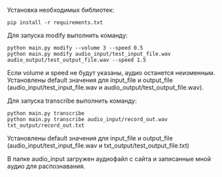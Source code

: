 Установка необходимых библиотек:
```
pip install -r requirements.txt
```

Для запуска modify выполнить команду:
```
python main.py modify --volume 3 --speed 0.5
python main.py modify audio_input/test_input_file.wav audio_output/test_output_file.wav --speed 1.5
```
Если volume и speed не будут указаны, аудио останется неизменным. Установлены default значения для input_file и output_file (audio_input/test_input_file.wav и audio_output/test_output_file.wav).

Для запуска transcribe выполнить команду:
```
python main.py transcribe
python main.py transcribe audio_input/record_out.wav txt_output/record_out.txt 
```
Установлены default значения для input_file и output_file (audio_input/test_input_file.wav и txt_output/test_output_file.txt)

В папке audio_input загружен аудиофайл с сайта и записанные мной аудио для распознавания.
